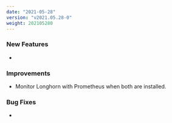 ```yaml
---
date: "2021-05-28"
version: "v2021.05.28-0"
weight: 202105280
---
```


### <span class="label label-green">New Features</span>
- 

### <span class="label label-blue">Improvements</span>
- Monitor Longhorn with Prometheus when both are installed.

### <span class="label label-orange">Bug Fixes</span>
- 
